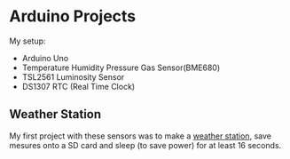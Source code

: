 # Arduino Projects

My setup:
- Arduino Uno
- Temperature Humidity Pressure Gas Sensor(BME680)
- TSL2561 Luminosity Sensor
- DS1307 RTC (Real Time Clock)

## Weather Station
My first project with these sensors was to make a [weather station](./weath_station/README.md), save mesures onto a SD card and sleep (to save power) for at least 16 seconds.